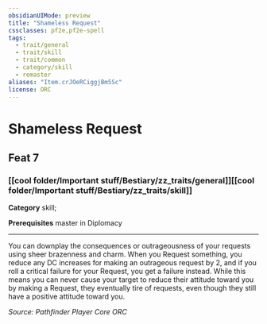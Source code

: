 ```yaml
---
obsidianUIMode: preview
title: "Shameless Request"
cssclasses: pf2e,pf2e-spell
tags:
  - trait/general
  - trait/skill
  - trait/common
  - category/skill
  - remaster
aliases: "Item.crJOeRCiggjBm5Sc"
license: ORC
---
```

# Shameless Request
## Feat 7
### [[cool folder/Important stuff/Bestiary/zz_traits/general]][[cool folder/Important stuff/Bestiary/zz_traits/skill]]

**Category** skill; 



**Prerequisites** master in Diplomacy
* * *
You can downplay the consequences or outrageousness of your requests using sheer brazenness and charm. When you Request something, you reduce any DC increases for making an outrageous request by 2, and if you roll a critical failure for your Request, you get a failure instead. While this means you can never cause your target to reduce their attitude toward you by making a Request, they eventually tire of requests, even though they still have a positive attitude toward you.

*Source: Pathfinder Player Core*
*ORC*